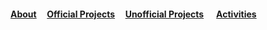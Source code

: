 #### [About](./about.html)&nbsp; &nbsp; &nbsp;[Official Projects](./offic_proj.html)&nbsp; &nbsp; &nbsp;[Unofficial Projects](./unoffic_proj.html)&nbsp; &nbsp; &nbsp; [Activities](./activities.html)&nbsp;
